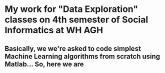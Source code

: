 # __My work for "Data Exploration" classes on 4th semester of Social Informatics at WH AGH__  
## Basically, we we're asked to code simplest Machine Learning algorithms from scratch using Matlab... So, here we are 
